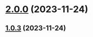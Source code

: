 # [2.0.0](https://github.com-personal/voyagers-kr/v-poke/compare/v1.0.0...v2.0.0) (2023-11-24)



## [1.0.3](https://github.com-personal/voyagers-kr/v-poke/compare/v1.0.0...v1.0.3) (2023-11-24)



